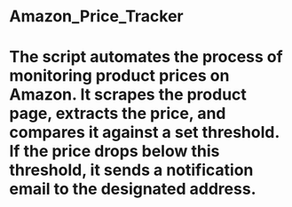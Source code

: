 # Amazon_Price_Tracker
# The script automates the process of monitoring product prices on Amazon. It scrapes the product page, extracts the price, and compares it against a set threshold. If the price drops below this threshold, it sends a notification email to the designated address.

